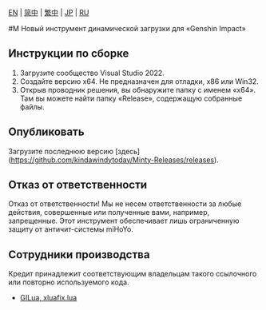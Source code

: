 [EN](README.md) | [简中](README_zh-CN.md) | [繁中](README_zh-TW.md) | [JP](README_ja-JP.md) | [RU](README_ru-RU.md)

 #М
 Новый инструмент динамической загрузки для «Genshin Impact»

  ## Инструкции по сборке
  1. Загрузите сообщество Visual Studio 2022.
  2. Создайте версию x64.  Не предназначен для отладки, x86 или Win32.
  3. Открыв проводник решения, вы обнаружите папку с именем «x64».  Там вы можете найти папку «Release», содержащую собранные файлы.

  ## Опубликовать
  Загрузите последнюю версию [здесь] (https://github.com/kindawindytoday/Minty-Releases/releases).

  ## Отказ от ответственности
  Отказ от ответственности!  Мы не несем ответственности за любые действия, совершенные или полученные вами, например, запрещенные.  Этот инструмент обеспечивает лишь ограниченную защиту от античит-системы miHoYo.

  ## Сотрудники производства
  Кредит принадлежит соответствующим владельцам такого ссылочного или повторно используемого кода.
  - [GILua, xluafix.lua](https://github.com/azzu0/GILua)